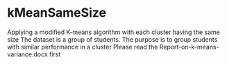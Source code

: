 # kMeanSameSize
Applying a modified K-means algorithm with each cluster having the same size
The dataset is a group of students. The purpose is to group students with similar performance
in a cluster
Please read the Report-on-k-means-variance.docx first
